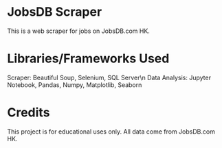 # JobsDB Scraper

This is a web scraper for jobs on JobsDB.com HK.

# Libraries/Frameworks Used

Scraper: Beautiful Soup, Selenium, SQL Server\n
Data Analysis: Jupyter Notebook, Pandas, Numpy, Matplotlib, Seaborn

# Credits

This project is for educational uses only. All data come from JobsDB.com HK.
